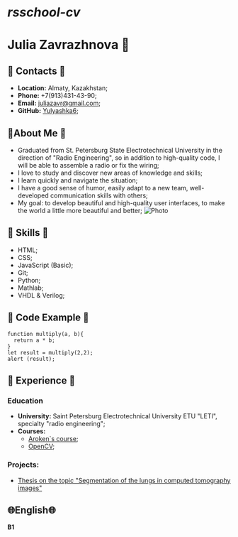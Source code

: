 # ***rsschool-cv***

# **Julia Zavrazhnova** :space_invader: 

## :bell: **Contacts** :bell:
- **Location:** Almaty, Kazakhstan;
- **Phone:** +7(913)431-43-90;
- **Email:** juliazavr@gmail.com;
- **GitHub:** [Yulyashka6](https://github.com/Yulyashka6);

## :speech_balloon:**About Me** :speech_balloon:
- Graduated from St. Petersburg State Electrotechnical University in the direction of "Radio Engineering", so in addition to high-quality code, I will be able to assemble a radio or fix the wiring;
- I love to study and discover new areas of knowledge and skills;
- I learn quickly and navigate the situation;
- I have a good sense of humor, easily adapt to a new team, well-developed communication skills with others;
- My goal: to develop beautiful and high-quality user interfaces, to make the world a little more beautiful and better;
![Photo](https://m.vk.com/idmnepunk?z=photo206323959_457272153%2Fphotos206323959)

## :muscle: **Skills** :muscle:
- HTML;
- CSS;
- JavaScript (Basic);
- Git;
- Python;
- Mathlab;
- VHDL & Verilog;

## :brain: **Code Example** :brain:
```
function multiply(a, b){
  return a * b;
}
let result = multiply(2,2);
alert (result);
```

## :footprints: **Experience** :footprints:
### **Education**
- **University:** Saint Petersburg Electrotechnical University ETU "LETI", specialty "radio engineering";
- **Courses:**
  - [Aroken`s course](https://www.youtube.com/watch?v=UIKyAKC0ab8&list=PLNaJj8xMY1XQgYzVhLEFD4WSKqEhj4Sx1);
  - [OpenCV](https://opencv.org/university/free-opencv-course/);
### **Projects**:
- [Thesis on the topic "Segmentation of the lungs in computed tomography images"](https://github.com/Yulyashka6/Segmentation-lung-)

## :globe_with_meridians:**English**:globe_with_meridians:
**B1**






